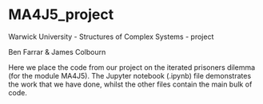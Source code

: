 # MA4J5_project
Warwick University - Structures of Complex Systems - project

Ben Farrar & James Colbourn

Here we place the code from our project on the iterated prisoners dilemma (for the module MA4J5).
The Jupyter notebook (.ipynb) file demonstrates the work that we have done, whilst the other files contain the main bulk of code.
